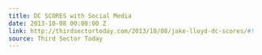 ```yaml
---
title: DC SCORES with Social Media
date: 2013-10-08 00:00:00 Z
link: http://thirdsectortoday.com/2013/10/08/jake-lloyd-dc-scores/#!
source: Third Sector Today
---
```


